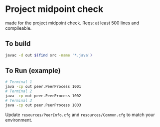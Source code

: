 # Project midpoint check

made for the project midpoint check. 
Reqs: at least 500 lines and compileable.

## To build
```bash
javac -d out $(find src -name '*.java')
```

## To Run (example)
```bash
# Terminal 1
java -cp out peer.PeerProcess 1001
# Terminal 2
java -cp out peer.PeerProcess 1002
# Terminal 3
java -cp out peer.PeerProcess 1003
```

Update `resources/PeerInfo.cfg` and `resources/Common.cfg` to match your environment.
